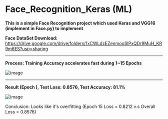 # Face_Recognition_Keras (ML)

**This is a simple Face Recognition project which used Keras and VGG16 (implement in Face.py) to implement**

**Face DataSet Download:** https://drive.google.com/drive/folders/1xCWLdzEZenmooSlPxQDr9MuH_KR9m6ES?usp=sharing

---

**Process: Training Accuracy accelerates fast during 1~15 Epochs**

![image](https://github.com/KBLin1996/Face_Recognition_Keras-ML-/blob/master/First_15Epochs.PNG)

---

**Result (Epoch ), Test Loss: 0.8576, Test Accuracy: 81.1%**

![image](https://github.com/KBLin1996/Face_Recognition_Keras-ML-/blob/master/30Epochs.PNG)

Conclusion: Looks like it's overfitting (Epoch 15 Loss = 0.8212 v.s Overall Loss = 0.8576)
